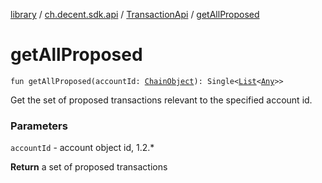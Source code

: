 [library](../../index.md) / [ch.decent.sdk.api](../index.md) / [TransactionApi](index.md) / [getAllProposed](./get-all-proposed.md)

# getAllProposed

`fun getAllProposed(accountId: `[`ChainObject`](../../ch.decent.sdk.model/-chain-object/index.md)`): Single<`[`List`](https://kotlinlang.org/api/latest/jvm/stdlib/kotlin.collections/-list/index.html)`<`[`Any`](https://kotlinlang.org/api/latest/jvm/stdlib/kotlin/-any/index.html)`>>`

Get the set of proposed transactions relevant to the specified account id.

### Parameters

`accountId` - account object id, 1.2.*

**Return**
a set of proposed transactions

